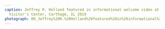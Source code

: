 ```yaml
---
caption: Jeffrey R. Holland featured in informational welcome video at Carthage Jail
  Visitor's Center, Carthage, IL 2019
photograph: 09_Jeffrey%20R.%20Holland%20featured%20in%20informational%20welcome%20video%20at%20Carthage%20Jail%20Visitor%27s%20Center%2C%20Carthage%2C%20IL%202019.jpg
---
```

